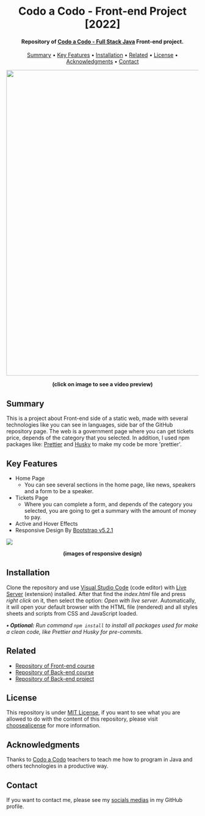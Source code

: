 <h1 align="center">
    Codo a Codo - Front-end Project [2022]
</h1>

<h4 align="center">
    Repository of <a href="https://inscripcionesagencia.bue.edu.ar/codoacodo" target="_blank">Codo a Codo - Full Stack Java<a> Front-end project.
</h4>

<p align="center">
    <a href="#----summary">Summary</a> •
    <a href="#----key-features">Key Features</a> •
    <a href="#----installation">Installation</a> •
    <a href="#----related">Related</a> •
    <a href="#----license">License</a> •
    <a href="#----acknowledgments">Acknowledgments</a> •
    <a href="#----contact">Contact</a>
</p>

<p align="center">
    <a href="https://www.youtube.com/watch?v=gbPUndzeOSU&ab_channel=hozlucas28" target="_blank">
        <img src="https://user-images.githubusercontent.com/88015479/210153626-0dcf5363-6029-4149-8778-5dea445e736e.png" width="800">
    </a>
</p>

<p align="center">
    <strong>(click on image to see a video preview)</strong>
</p>

<h2>
    Summary
</h2>
<p>
    This is a project about Front-end side of a static web, made with several technologies like you can see in languages, side bar of the GitHub repository page.
    The web is a government page where you can get tickets price, depends of the category that you selected. In addition, I used npm packages like: <a href="https://prettier.io/" target="_blank">Prettier</a> and <a href="https://github.com/typicode/husky" target="_blank">Husky</a> to make my code be more 'prettier'.
</p>

<h2>
    Key Features
</h2>
<p>
    <ul>
        <li>
            Home Page
            <ul>
                <li>
                    You can see several sections in the home page, like news, speakers and a form to be a speaker.
                </li>
            </ul>
        </li>
        <li>
            Tickets Page
            <ul>
                <li>
                    Where you can complete a form, and depends of the category you selected, you are going to get a summary with the amount of money to pay.
                </li>
            </ul>
        </li>
        <li>
            Active and Hover Effects
        </li>
        <li>
            Responsive Design By <a href="https://getbootstrap.com/" target="_blank">Bootstrap v5.2.1</a>
        </li>
    </ul>
</p>

<img src="https://user-images.githubusercontent.com/88015479/210155541-c6524349-8ffc-40bd-b842-32b9b6712a88.png">

<p align="center">
    <strong>(images of responsive design)</strong>
</p>

<h2>
    Installation
</h2>
<p>
    Clone the repository and use <a href="https://code.visualstudio.com/" target="_blank">Visual Studio Code</a> (code editor) with <a href="https://marketplace.visualstudio.com/items?itemName=ritwickdey.LiveServer" target="_blank">Live Server</a> (extension) installed. After that find the <i>index.html</i> file and press <i>right click</i> on it, then select the option: <i>Open with live server</i>. Automatically, it will open your default browser with the HTML file (rendered) and all styles sheets and scripts from CSS and JavaScript loaded.
</p>

<p>
    <i>
        <strong>• Optional:</strong>
        Run command <code>npm install</code> to install all packages used for make a clean code, like Prettier and Husky for pre-commits.
    </i>
</p>

<h2>
    Related
</h2>
<p>
    <ul>    
        <li>
            <a href="https://github.com/hozlucas28/Codo-Codo-Front-end-2022" target="_blank">Repository of Front-end course</a>
        </li>
        <li>
            <a href="https://github.com/hozlucas28/Codo-Codo-Back-end-2022" target="_blank">Repository of Back-end course</a>
        </li>
        <li>
            <a href="https://github.com/hozlucas28/Codo-Codo-Back-end-Project-2022" target="_blank">Repository of Back-end project</a>
        </li>
    </ul>
</p>

<h2>
    License
</h2>
<p>
    This repository is under <a href="./LICENSE" target="_blank">MIT License</a>, if you want to see what you are allowed to do with the content of this repository, please visit <a href="https://choosealicense.com/licenses/" target="_blank">choosealicense</a> for more information.
</p>

<h2>
    Acknowledgments
</h2>
<p>
    Thanks to <a href="https://inscripcionesagencia.bue.edu.ar/codoacodo" target="_blank">Codo a Codo</a> teachers to teach me how to program in Java and others technologies in a productive way.
</p>

<h2>
    Contact
</h1>
<p>
    If you want to contact me, please see my <a href="https://github.com/hozlucas28" target="_blank">socials medias</a> in my GitHub profile.
</p>
